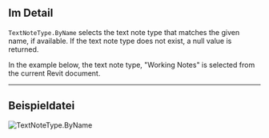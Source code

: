 ## Im Detail
`TextNoteType.ByName` selects the text note type that matches the given name, if available. If the text note type does not exist, a null value is returned.

In the example below, the text note type, "Working Notes" is selected from the current Revit document.

___
## Beispieldatei

![TextNoteType.ByName](./Revit.Elements.TextNoteType.ByName_img.jpg)
